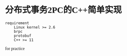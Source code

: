 <font face="Monaco">

# 分布式事务2PC的C++简单实现

```
requirement
    Linux kernel >= 2.6
    brpc
    protobuf
    C++ >= 11
```

for practice

</font>
